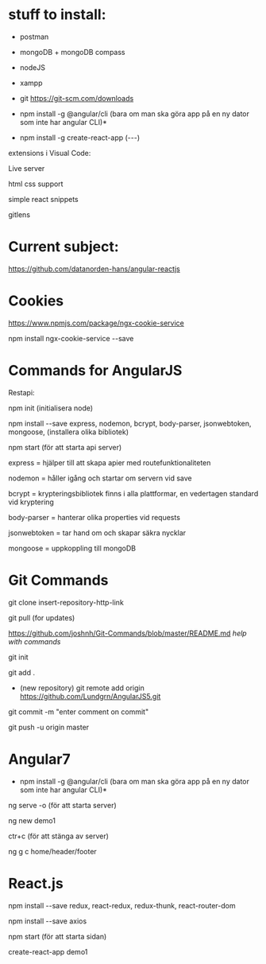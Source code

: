 # stuff to install:
* postman

* mongoDB + mongoDB compass

* nodeJS

* xampp

* git https://git-scm.com/downloads

* npm install -g @angular/cli (bara om man ska göra app på en ny dator som inte har angular CLI)*
* npm install -g create-react-app (---)

 extensions i Visual Code:
 
 Live server
 
 html css support
 
 simple react snippets
 
 gitlens
 

# Current subject:

 https://github.com/datanorden-hans/angular-reactjs
 
 # Cookies

https://www.npmjs.com/package/ngx-cookie-service

npm install ngx-cookie-service --save

 # Commands for AngularJS

Restapi: 

npm init     (initialisera node)

npm install --save express, nodemon, bcrypt, body-parser, jsonwebtoken, mongoose,	(installera olika bibliotek)

npm start (för att starta api server)

express =	hjälper till att skapa apier med routefunktionaliteten

nodemon = 	håller igång och startar om servern vid save	

bcrypt = 	krypteringsbibliotek finns i alla plattformar, en vedertagen standard vid kryptering

body-parser = 	hanterar olika properties vid requests

jsonwebtoken = 	tar hand om och skapar säkra nycklar

mongoose =	uppkoppling till mongoDB


# Git Commands

 git clone insert-repository-http-link

 git pull (for updates)

https://github.com/joshnh/Git-Commands/blob/master/README.md *help with commands*

git init

git add .

* (new repository) git remote add origin https://github.com/Lundgrn/AngularJS5.git

git commit -m "enter comment on commit"

git push -u origin master


# Angular7

* npm install -g @angular/cli (bara om man ska göra app på en ny dator som inte har angular CLI)*

ng serve -o (för att starta server)

ng new demo1


ctr+c (för att stänga av server)

ng g c home/header/footer

# React.js

npm install --save redux, react-redux, redux-thunk, react-router-dom

npm install --save axios

npm start (för att starta sidan)

create-react-app demo1






